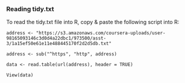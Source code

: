 
### Reading tidy.txt

To read the tidy.txt file into R, copy & paste the following script into R:


`address <- "https://s3.amazonaws.com/coursera-uploads/user-98165093146c3d0d4a22dbc1/973500/asst-3/1a15ef50e61e11e488445170f2d2d5db.txt"`

`address <- sub("^https", "http", address)`

`data <- read.table(url(address), header = TRUE)`

`View(data)`

